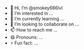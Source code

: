- 👋 Hi, I’m @smokey666lvl
- 👀 I’m interested in ...
- 🌱 I’m currently learning ...
- 💞️ I’m looking to collaborate on ...
- 📫 How to reach me ...
- 😄 Pronouns: ...
- ⚡ Fun fact: ...

<!---
smokey666lvl/smokey666lvl is a ✨ special ✨ repository because its `README.md` (this file) appears on your GitHub profile.
You can click the Preview link to take a look at your changes.
--->
